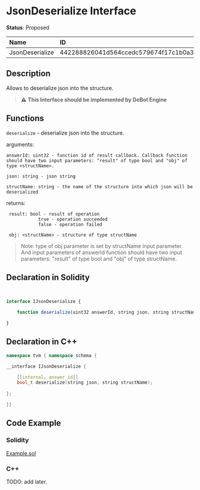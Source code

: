 # JsonDeserialize Interface

**Status**: Proposed

| Name      		| ID                                                                |
| :--------------------	| :---------------------------------------------------------------- |
| JsonDeserialize       | 442288826041d564ccedc579674f17c1b0a3452df799656a9167a41ab270ec19  |

## Description

Allows to deserialize json into the structure.
> :warning: **This Interface should be implemented by DeBot Engine**

## Functions

`deserialize` - deserialize json into the structure.

arguments: 

    answerId: uint32 - function id of result callback. Callback function should have two input parameters: "result" of type bool and "obj" of type <structName>.

    json: string - json string
    
    structName: string - the name of the structure into which json will be deserialized

returns: 

     result: bool - result of operation
				true - operation succeeded
				false - operation failed

     obj: <structName> - structure of type structName

>Note: type of obj parameter is set by structName input parameter. And input parameters of answerId function should have two input parameters: "result" of type bool and "obj" of type structName.

		
## Declaration in Solidity

```jsx


interface IJsonDeserialize {

    function deserialize(uint32 answerId, string json, string structName) external returns (bool result);

}
```

## Declaration in C++

```cpp
namespace tvm { namespace schema {

__interface IJsonDeserialize {

	[[internal, answer_id]]
	bool_t deserialize(string json, string structName);
	
};

}}
```

## Code Example

### Solidity

[Example.sol](examples/Example.sol)

### C++

TODO: add later.
